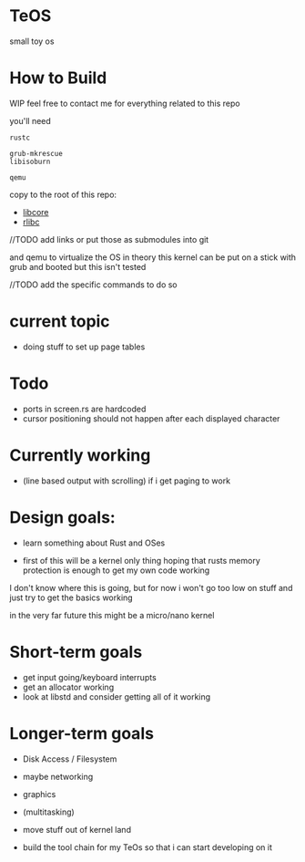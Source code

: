 # TeOS
small toy os

# How to Build
WIP
feel free to contact me for everything related to this repo

you'll need

    rustc

    grub-mkrescue
    libisoburn

    qemu

copy to the root of this repo:

- [libcore]
- [rlibc]

[libcore]: https://github.com/rust-lang/rust/tree/master/src/libcore
[rlibc]: https://github.com/alexcrichton/rlibc

//TODO add links or put those as submodules into git

and qemu to virtualize the OS
in theory this kernel can be put on a stick with grub and booted but this isn't tested

//TODO add the specific commands to do so

# current topic
- doing stuff to set up page tables

# Todo
- ports in screen.rs are hardcoded
- cursor positioning should not happen after each displayed character

# Currently working
- (line based output with scrolling) if i get paging to work

# Design goals:
- learn something about Rust and OSes

- first of this will be a kernel only thing hoping that rusts memory protection is enough to get my own code working

I don't know where this is going, but for now i won't go too low on stuff and just try to get the basics working

in the very far future this might be a micro/nano kernel

# Short-term goals
- get input going/keyboard interrupts
- get an allocator working
- look at libstd and consider getting all of it working

# Longer-term goals
- Disk Access / Filesystem
- maybe networking
- graphics
- (multitasking)
- move stuff out of kernel land

- build the tool chain for my TeOs so that i can start developing on it
